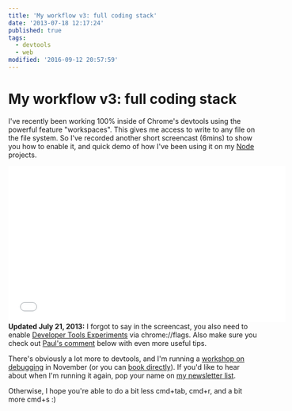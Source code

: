 ```yaml
---
title: 'My workflow v3: full coding stack'
date: '2013-07-18 12:17:24'
published: true
tags:
  - devtools
  - web
modified: '2016-09-12 20:57:59'
---
```

# My workflow v3: full coding stack

I've recently been working 100% inside of Chrome's devtools using the powerful feature "workspaces". This gives me access to write to any file on the file system. So I've recorded another short screencast (6mins) to show you how to enable it, and quick demo of how I've been using it on my [Node](http://nodejs.org) projects.

<!--more-->

<iframe width="560" height="315" src="//www.youtube.com/embed/X-X9w4Pso5w? vq=hd720" frameborder="0" allowfullscreen></iframe>

<div class="update"><strong>Updated July 21, 2013:</strong> I forgot to say in the screencast, you also need to enable <a href="https://developers.google.com/chrome-developer-tools/docs/settings#experiments">Developer Tools Experiments</a> via chrome://flags. Also make sure you check out <a href="http://remysharp.com/2013/07/18/my-workflow-v3-full-coding-stack/#comment-553512">Paul's comment</a> below with even more useful tips.</div>

There's obviously a lot more to devtools, and I'm running a [workshop on debugging](https://ffconf.org/workshops) in November (or you can [book directly](https://leftlogic.com/training/debug)). If you'd like to hear about when I'm running it again, pop your name on [my newsletter list](http://tinyletter.com/leftlogic).

Otherwise, I hope you're able to do a bit less cmd+tab, cmd+r, and a bit more cmd+s :)
